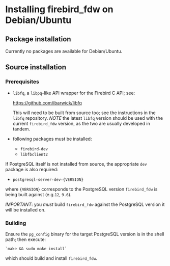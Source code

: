 Installing firebird_fdw on Debian/Ubuntu
========================================

Package installation
--------------------

Currently no packages are available for Debian/Ubuntu.

Source installation
-------------------

### Prerequisites

- `libfq`, a `libpq`-like API wrapper for the Firebird C API; see:

    https://github.com/ibarwick/libfq

  This will need to be built from source too; see the instructions
  in the `libfq` repository.
  *NOTE* the latest `libfq` version should be used with the current
  `firebird_fdw` version, as the two are usually developed in tandem.

- following packages must be installed:
  - `firebird-dev`
  - `libfbclient2`

If PostgreSQL itself is not installed from source, the appropriate
`dev` package is also required:

  - `postgresql-server-dev-{VERSION}`

where `{VERSION}` corresponds to the PostgreSQL version `firebird_fdw`
is being built against (e.g.`12`, `9.6`).

*IMPORTANT*: you *must* build `firebird_fdw` against the PostgreSQL version
it will be installed on.

### Building

Ensure the `pg_config` binary for the target PostgreSQL version is in
the shell path; then execute:

    `make && sudo make install`

which should build and install `firebird_fdw`.
